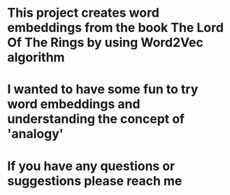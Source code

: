 # This project creates word embeddings from the book The Lord Of The Rings by using Word2Vec algorithm

# I wanted to have some fun to try word embeddings and understanding the concept of 'analogy'

# If you have any questions or suggestions please reach me

